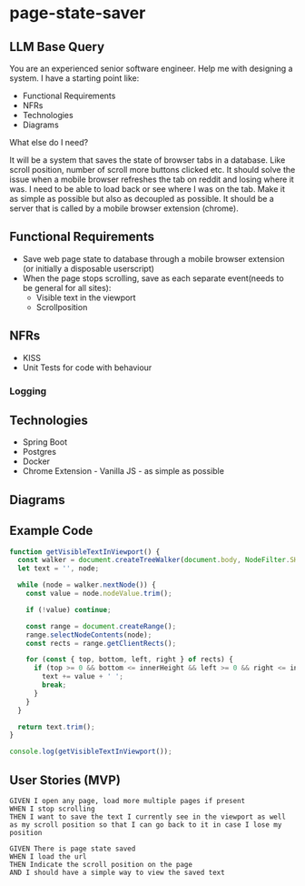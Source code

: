 # page-state-saver

## LLM Base Query

You are an experienced senior software engineer. Help me with designing a system. I have a starting point like:

- Functional Requirements
- NFRs
- Technologies
- Diagrams

What else do I need?

It will be a system that saves the state of browser tabs in a database. Like scroll position, number of scroll more buttons clicked etc. It should solve the issue when a mobile browser refreshes the tab on reddit and losing where it was. I need to be able to load back or see where I was on the tab. Make it as simple as possible but also as decoupled as possible. It should be a server that is called by a mobile browser extension (chrome). 

## Functional Requirements
- Save web page state to database through a mobile browser extension (or initially a disposable userscript)
- When the page stops scrolling, save as each separate event(needs to be general for all sites):
  - Visible text in the viewport
  - Scrollposition
## NFRs
- KISS
- Unit Tests for code with behaviour
### Logging
## Technologies
- Spring Boot
- Postgres
- Docker
- Chrome Extension - Vanilla JS - as simple as possible
## Diagrams


## Example Code

```js
function getVisibleTextInViewport() {
  const walker = document.createTreeWalker(document.body, NodeFilter.SHOW_TEXT);
  let text = '', node;

  while (node = walker.nextNode()) {
    const value = node.nodeValue.trim();

    if (!value) continue;

    const range = document.createRange();
    range.selectNodeContents(node);
    const rects = range.getClientRects();

    for (const { top, bottom, left, right } of rects) {
      if (top >= 0 && bottom <= innerHeight && left >= 0 && right <= innerWidth) {
        text += value + ' ';
        break;
      }
    }
  }

  return text.trim();
}

console.log(getVisibleTextInViewport());
```

## User Stories (MVP)

```
GIVEN I open any page, load more multiple pages if present
WHEN I stop scrolling
THEN I want to save the text I currently see in the viewport as well as my scroll position so that I can go back to it in case I lose my position

GIVEN There is page state saved
WHEN I load the url
THEN Indicate the scroll position on the page
AND I should have a simple way to view the saved text
```
